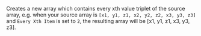 Creates a new array which contains every xth value triplet of the source array, e.g. when your source array is `[x1, y1, z1, x2, y2, z2, x3, y3, z3]` and `Every Xth Item` is set to `2`, the resulting array will be [x1, y1, z1, x3, y3, z3].